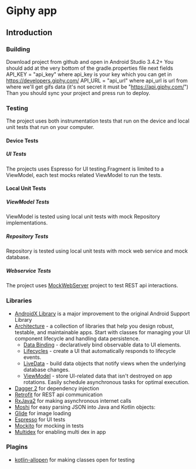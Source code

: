 Giphy app
===========================================================

Introduction
-------------

### Building
Download project from github and open in Android Studio 3.4.2+
You should add at the very bottom of the gradle.properties file next fields
API_KEY = "api_key" where api_key is your key  which you can get in ​ https://developers.giphy.com/
API_URL = "api_url" where api_url is url from where we'll get gifs data 
(it's not secret it must be "https://api.giphy.com/")
Than you should sync your project and press run to deploy.

### Testing
The project uses both instrumentation tests that run on the device
and local unit tests that run on your computer.

#### Device Tests
##### UI Tests
The projects uses Espresso for UI testing.Fragment is limited to a ViewModel, 
each test mocks related ViewModel to run the tests.

#### Local Unit Tests
##### ViewModel Tests
ViewModel is tested using local unit tests with mock Repository
implementations.
##### Repository Tests
Repository is tested using local unit tests with mock web service and
mock database.
##### Webservice Tests
The project uses [MockWebServer][mockwebserver] project to test REST api interactions.


### Libraries
* [AndroidX Library][androidx-lib] is a major improvement to the original Android Support Library
* [Architecture][architecture] - a collection of libraries that help you design robust, testable, and
  maintainable apps. Start with classes for managing your UI component lifecycle and handling data
  persistence.
  * [Data Binding][data-binding] - declaratively bind observable data to UI elements.
  * [Lifecycles][lifecycles] - create a UI that automatically responds to lifecycle events.
  * [LiveData][liveData] - build data objects that notify views when the underlying database changes.
  * [ViewModel][viewModel] - store UI-related data that isn't destroyed on app rotations. Easily schedule
     asynchronous tasks for optimal execution.
* [Dagger 2][dagger2] for dependency injection
* [Retrofit][retrofit] for REST api communication
* [RxJava2][rxjava] for making asynchronous internet calls
* [Moshi][moshi] for easy parsing JSON into Java and Kotlin objects:
* [Glide][glide] for image loading
* [Espresso][espresso] for UI tests
* [Mockito][mockito] for mocking in tests
* [Multidex][multidex] for enabling multi dex in app


### Plagins
* [kotlin-allopen][kotlin-allopen] for making classes open for testing

[mockwebserver]: https://github.com/square/okhttp/tree/master/mockwebserver
[androidx-lib]: https://developer.android.com/jetpack/androidx?gclid=Cj0KCQjwvdXpBRCoARIsAMJSKqLVomkMrfgAXKCInkkevWE8v6qij9x6Xg-YBNPvVbbMPECISjqIJd0aAjPXEALw_wcB
[architecture]: https://developer.android.com/jetpack/arch/
[data-binding]:https://developer.android.com/topic/libraries/data-binding/
[lifecycles]: https://developer.android.com/topic/libraries/architecture/lifecycle
[liveData]: https://developer.android.com/topic/libraries/architecture/livedata
[viewModel]: https://developer.android.com/topic/libraries/architecture/viewmodel
[data-binding]: https://developer.android.com/topic/libraries/data-binding/index.html
[espresso]: https://google.github.io/android-testing-support-library/docs/espresso/
[dagger2]: https://google.github.io/dagger
[retrofit]: http://square.github.io/retrofit
[rxjava]: https://github.com/ReactiveX/RxJava
[moshi]: https://github.com/square/moshi
[glide]: https://github.com/bumptech/glide
[mockito]: http://site.mockito.org
[multidex]: https://developer.android.com/studio/build/multidex
[kotlin-allopen]: https://kotlinlang.org/docs/reference/compiler-plugins.html


